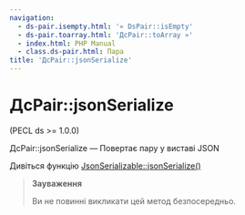 ```yaml
---
navigation:
  - ds-pair.isempty.html: '« DsPair::isEmpty'
  - ds-pair.toarray.html: 'ДсPair::toArray »'
  - index.html: PHP Manual
  - class.ds-pair.html: Пара
title: 'ДсPair::jsonSerialize'
---
```

# ДсPair::jsonSerialize

(PECL ds >= 1.0.0)

ДсPair::jsonSerialize — Повертає пару у виставі JSON

Дивіться функцію [JsonSerializable::jsonSerialize()](jsonserializable.jsonserialize.html)

> **Зауваження**
> 
> Ви не повинні викликати цей метод безпосередньо.

